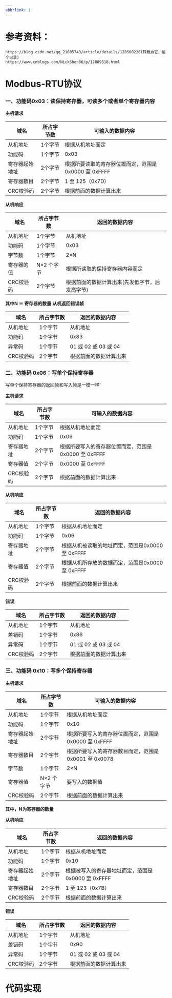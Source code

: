 ```yaml
---
abbrlink: 1
---
```


# 参考资料：

```
https://blog.csdn.net/qq_21805743/article/details/120560226(转载自它，留个记录)
https://www.cnblogs.com/NickShen86/p/12809518.html
```

# Modbus-RTU协议

### 一、功能码0x03：读保持寄存器，可读多个或者单个寄存器内容

**主机请求**

| 域名            | 所占字节数 | 可输入的数据内容                                     |
| --------------- | ---------- | ------------------------------------------------------ |
| 从机地址        | 1个字节    | 根据从机地址而定                                       |
| 功能码          | 1个字节    | 0x03                                                 |
| 寄存器起始地址  | 2个字节    | 根据所要读取的寄存器位置而定，范围是0x0000 至 0xFFFF |
| 寄存器数目      | 2个字节    | 1 至 125（0x7D)                                       |
| CRC校验码       | 2个字节    | 根据前面的数据计算出来                                 |

**从机响应**

| 域名       | 所占字节数 | 返回的数据内容                                        |
| ---------- | ---------- | ----------------------------------------------------- |
| 从机地址   | 1个字节    | 从机地址                                              |
| 功能码     | 1个字节    | 0x03                                                  |
| 字节数     | 1个字节    | 2×N                                                   |
| 寄存器的值 | N×2 个字节 | 根据所读取的保持寄存器内容而定 |
| CRC校验码  | 2个字节    | 根据前面的数据计算出来(先发低字节，后发高字节)        |
**其中N ＝ 寄存器的数量**
**从机返回错误帧**

| 域名      | 所占字节数 | 返回的数据内容         |
| --------- | ---------- | ---------------------- |
| 从机地址  | 1个字节    | 从机地址               |
| 功能码    | 1个字节    | 0x83                   |
| 异常码    | 1个字节    | 01 或 02 或 03 或 04   |
| CRC校验码 | 2个字节    | 根据前面的数据计算出来 |





### 二、功能码 0x06：写单个保持寄存器
写单个保持寄存器的返回帧和写入帧是一模一样‘


**主机请求**

| 域名       | 所占字节数 | 可输入的数据内容                                     |
| ---------- | ---------- | ---------------------------------------------------- |
| 从机地址   | 1个字节    | 根据从机地址而定                                     |
| 功能码     | 1个字节    | 0x06                                                 |
| 寄存器地址 | 2个字节    | 根据所要写入的寄存器位置而定，范围是0x0000 至 0xFFFF |
| 寄存器值   | 2个字节    | 0x0000 至 0xFFFF                                     |
| CRC校验码  | 2个字节    | 根据前面的数据计算出来                               |

**从机响应**

| 域名       | 所占字节数 | 返回的数据内容                                   |
| ---------- | ---------- | ------------------------------------------------ |
| 从机地址   | 1个字节    | 根据从机地址而定                                 |
| 功能码     | 1个字节    | 0x06                                             |
| 寄存器地址 | 2个字节    | 根据从机被读取的地址而定，范围是0x0000 至 0xFFFF |
| 寄存器值   | 2个字节    | 根据从机所存放的数据而定，范围是0x0000 至 0xFFFF |
| CRC校验码  | 2个字节    | 根据前面的数据计算出来                           |

**错误**

| 域名      | 所占字节数 | 返回的数据内容         |
| --------- | ---------- | ---------------------- |
| 从机地址  | 1个字节    | 从机地址               |
| 差错码    | 1个字节    | 0x86                   |
| 异常码    | 1个字节    | 01 或 02 或 03 或 04   |
| CRC校验码 | 2个字节    | 根据前面的数据计算出来 |




### 三、功能码 0x10：写多个保持寄存器

**主机请求**

| 域名                    | 所占字节数 | 可输入的数据内容                                     |
| ----------------------- | ---------- | ---------------------------------------------------- |
| 从机地址                | 1个字节    | 根据从机地址而定                                     |
| 功能码                  | 1个字节    | 0x10                                                 |
| 寄存器起始地址          | 2个字节    | 根据所要写入的寄存器位置而定，范围是0x0000 至 0xFFFF |
| 寄存器数目              | 2个字节    | 根据所要写入的寄存器数目而定，范围是0x0001 至 0x0078 |
| 字节数                  | 1个字节    | 2×N                                                  |
| 寄存器值                | N×2 个字节 | 要写入的数据值                                       |
| CRC校验码               | 2个字节    | 根据前面的数据计算出来                               |
**其中，N为寄存器的数量**

**从机响应**

| 域名           | 所占字节数 | 返回的数据内容                                     |
| -------------- | ---------- | -------------------------------------------------- |
| 从机地址       | 1个字节    | 根据从机地址而定                                   |
| 功能码         | 1个字节    | 0x10                                               |
| 寄存器起始地址 | 2个字节    | 根据被写入的寄存器地址而定，范围是0x0000 至 0xFFFF |
| 寄存器数目     | 2个字节    | 1 至 123（0x7B）                                   |
| CRC校验码      | 2个字节    | 根据前面的数据计算出来                             |

**错误**

| 域名      | 所占字节数 | 返回的数据内容         |
| --------- | ---------- | ---------------------- |
| 从机地址  | 1个字节    | 从机地址               |
| 差错码    | 1个字节    | 0x90                   |
| 异常码    | 1个字节    | 01 或 02 或 03 或 04   |
| CRC校验码 | 2个字节    | 根据前面的数据计算出来 |



# 代码实现
